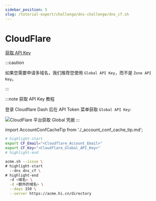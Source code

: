```yaml
---
sidebar_position: 5
slug: /tutorial-expert/challenge/dns-challenge/dns_cf.sh
---
```


# CloudFlare

<p><a href="https://dash.cloudflare.com/profile/api-tokens" className="button button--secondary button--lg text--no-decoration">获取 API Key</a></p>

:::caution 

如果您需要申请多域名，我们推荐您使用 `Global API Key`，而不是 `Zone API Key`。

:::

:::note 获取 API Key 教程

登录 Cloudflare Dash 后在 API Token 菜单获取 `Global API Key`:

![CloudFlare 平台获取 Global 凭据](/docs/cloudflare-get-global-key.png)
:::

import AccountConfCacheTip from './_account_conf_cache_tip.md';

<AccountConfCacheTip />

```bash
# highlight-start
export CF_Email="<Cloudflare_Account_Email>"
export CF_Key="<Cloudflare_Global_API_Key>"
# highlight-end

acme.sh --issue \
# highlight-start
  --dns dns_cf \
# highlight-end
  -d <域名> \
  -d <额外的域名> \
  --days 150 \
  --server https://acme.hi.cn/directory
```